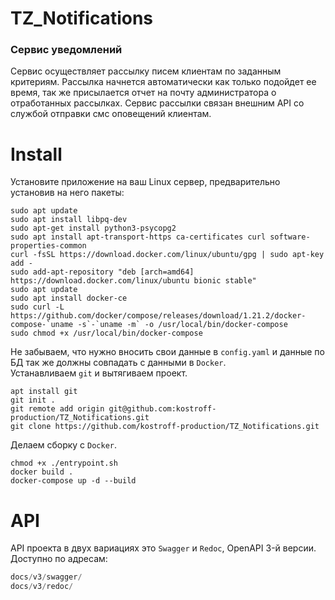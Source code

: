 # TZ_Notifications
### Сервис уведомлений
Сервис осуществляет рассылку писем клиентам по заданным критериям.
Рассылка начнется автоматически как только подойдет ее время, так же присылается отчет на почту администратора о отработанных рассылках.
Сервис рассылки связан внешним API со службой отправки смс оповещений клиентам.
<br>
# Install 
Установите приложение на ваш Linux сервер, предварительно установив на него пакеты:
<br>
```
sudo apt update
sudo apt install libpq-dev
sudo apt-get install python3-psycopg2
sudo apt install apt-transport-https ca-certificates curl software-properties-common
curl -fsSL https://download.docker.com/linux/ubuntu/gpg | sudo apt-key add -
sudo add-apt-repository "deb [arch=amd64] https://download.docker.com/linux/ubuntu bionic stable"
sudo apt update
sudo apt install docker-ce
sudo curl -L https://github.com/docker/compose/releases/download/1.21.2/docker-compose-`uname -s`-`uname -m` -o /usr/local/bin/docker-compose
sudo chmod +x /usr/local/bin/docker-compose
```
Не забываем, что нужно вносить свои данные в `config.yaml` и данные по БД так же должны совпадать с данными в `Docker`.
<br>
Устанавливаем `git` и вытягиваем проект.
<br>
```
apt install git
git init .
git remote add origin git@github.com:kostroff-production/TZ_Notifications.git
git clone https://github.com/kostroff-production/TZ_Notifications.git
```
Делаем сборку с `Docker`.
<br>
```
chmod +x ./entrypoint.sh
docker build .
docker-compose up -d --build
```
# API
API проекта в двух вариациях это `Swagger` и `Redoc`, OpenAPI 3-й версии.
Доступно по адресам:
```python
docs/v3/swagger/
docs/v3/redoc/
```

